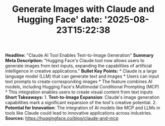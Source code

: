 ﻿---
title: "Generate Images with Claude and Hugging Face'
date: '2025-08-23T15:22:38"
category: "Markets"
summary: ""
slug: "generate images with claude and hugging face"
source_urls:
  - "https://huggingface.co/blog/claude-and-mcp"
seo:
  title: "Generate Images with Claude and Hugging Face | Hash n Hedge'
  description: '"
  keywords: ["news", "markets", "brief"]
---
**Headline:** "Claude AI Tool Enables Text-to-Image Generation"  **Summary Meta Description:** "Hugging Face's Claude tool now allows users to generate images from text inputs, expanding the capabilities of artificial intelligence in creative applications."  **Bullet Key Points:**  * Claude is a large language model (LLM) that can generate text and images * Users can input text prompts to create corresponding images * The feature combines AI models, including Hugging Face's Multimodal Conditional Prompting (MCP) * This integration enables users to create visual content from text inputs  **Short Takeaways:**  1. **Text-to-Image Expansion**: Claude's image generation capabilities mark a significant expansion of the tool's creative potential. 2. **Potential for Innovation**: The integration of AI models like MCP and LLMs in tools like Claude could lead to innovative applications across industries.  **Sources:** https://huggingface.co/blog/claude-and-mcp 
